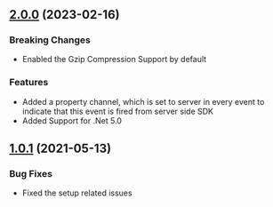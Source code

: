 #

## [2.0.0](https://github.com/rudderlabs/rudder-sdk-.net/releases/tag/v2.0.0) (2023-02-16)

### Breaking Changes

- Enabled the Gzip Compression Support by default

### Features

- Added a property channel, which is set to server in every event to indicate that this event is fired from server side SDK
- Added Support for .Net 5.0

## [1.0.1](https://github.com/rudderlabs/rudder-sdk-.net/releases/tag/v1.0.1) (2021-05-13)


### Bug Fixes

- Fixed the setup related issues